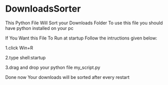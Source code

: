 # DownloadsSorter
This Python File Will Sort your Downloads Folder
To use this file you should have python installed on your pc 

If You Want this File To Run at startup Follow the intructions given below:

1.click Win+R

2.type shell:startup

3.drag and drop your python file my_script.py

Done now Your downloads will be sorted after every restart
